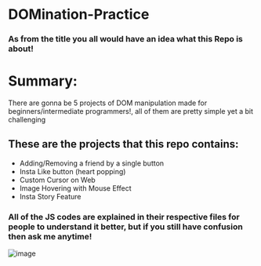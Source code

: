 # DOMination-Practice
<h3>As from the title you all would have an idea what this Repo is about!</h3>

<h1>Summary:</h1>

<p>There are gonna be 5 projects of DOM manipulation made for beginners/intermediate programmers!, all of them are pretty simple yet a bit challenging</p>

<div>
  <h2>These are the projects that this repo contains:</h2>
  <ul>
    <li>Adding/Removing a friend by a single button</li>
    <li>Insta Like button (heart popping)</li>
    <li>Custom Cursor on Web</li>
    <li>Image Hovering with Mouse Effect</li>
    <li>Insta Story Feature</li>
  </ul>
</div>

<h3>All of the JS codes are explained in their respective files for people to understand it better, but if you still have confusion then ask me anytime!</h3>

![image](https://github.com/user-attachments/assets/c80d0ea5-0371-4567-a203-1eba70416b5f)

